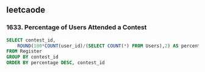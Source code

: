 ## leetcaode 
### 1633. Percentage of Users Attended a Contest
```sql
SELECT contest_id,
    ROUND(100*COUNT(user_id)/(SELECT COUNT(*) FROM Users),2) AS percentage 
FROM Register
GROUP BY contest_id
ORDER BY percentage DESC, contest_id 
```
